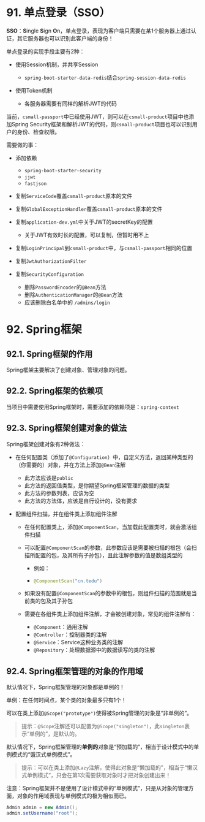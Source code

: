 # 91. 单点登录（SSO）

**SSO**：**S**ingle **S**ign **O**n，单点登录，表现为客户端只需要在某1个服务器上通过认证，其它服务器也可以识别此客户端的身份！

单点登录的实现手段主要有2种：

- 使用Session机制，并共享Session
  - `spring-boot-starter-data-redis`结合`spring-session-data-redis`

- 使用Token机制
  - 各服务器需要有同样的解析JWT的代码

当前，`csmall-passport`中已经使用JWT，则可以在`csmall-product`项目中也添加Spring Security框架和解析JWT的代码，则`csmall-product`项目也可以识别用户的身份、检查权限。

需要做的事：

- 添加依赖
  - `spring-boot-starter-security`
  - `jjwt`
  - `fastjson`

- 复制`ServiceCode`覆盖`csmall-product`原本的文件
- 复制`GlobalExceptionHandler`覆盖`csmall-product`原本的文件
- 复制`application-dev.yml`中关于JWT的secretKey的配置
  - 关于JWT有效时长的配置，可以复制，但暂时用不上
- 复制`LoginPrincipal`到`csmall-product`中，与`csmall-passport`相同的位置
- 复制`JwtAuthorizationFilter`
- 复制`SecurityConfiguration`
  - 删除`PasswordEncoder`的`@Bean`方法
  - 删除`AuthenticationManager`的`@Bean`方法
  - 应该删除白名单中的 `/admins/login`

# 92. Spring框架

## 92.1. Spring框架的作用

Spring框架主要解决了创建对象、管理对象的问题。

## 92.2. Spring框架的依赖项

当项目中需要使用Spring框架时，需要添加的依赖项是：`spring-context`

## 92.3. Spring框架创建对象的做法

Spring框架创建对象有2种做法：

- 在任何配置类（添加了`@Configuration`）中，自定义方法，返回某种类型的（你需要的）对象，并在方法上添加`@Bean`注解

  - 此方法应该是`public`
  - 此方法的返回值类型，是你期望Spring框架管理的数据的类型
  - 此方法的参数列表，应该为空
  - 此方法的方法体，应该是自行设计的，没有要求

- 配置组件扫描，并在组件类上添加组件注解

  - 在任何配置类上，添加`@ComponentScan`，当加载此配置类时，就会激活组件扫描

  - 可以配置`@ComponentScan`的参数，此参数应该是需要被扫描的根包（会扫描所配置的包，及其所有子孙包），且此注解参数的值是数组类型的

    - 例如：

    - ```java
      @ComponentScan("cn.tedu")
      ```

  - 如果没有配置`@ComponentScan`的参数中的根包，则组件扫描的范围就是当前类的包及其子孙包

  - 需要在各组件类上添加组件注解，才会被创建对象，常见的组件注解有：

    - `@Component`：通用注解
    - `@Controller`：控制器类的注解
    - `@Service`：Service这种业务类的注解
    - `@Repository`：处理数据源中的数据读写的类的注解

## 92.4. Spring框架管理的对象的作用域

默认情况下，Spring框架管理的对象都是单例的！

单例：在任何时间点，某个类的对象最多只有1个！

可以在类上添加`@Scope("prototype")`使得被Spring管理的对象是“非单例的”。

> 提示：`@Scope`注解还可以配置为`@Scope("singleton")`，此`singleton`表示“单例的”，是默认的。

默认情况下，Spring框架管理的**单例的**对象是“预加载的”，相当于设计模式中的单例模式的“饿汉式单例模式”。

> 提示：可以在类上添加`@Lazy`注解，使得此对象是“懒加载的”，相当于“懒汉式单例模式”，只会在第1次需要获取对象时才把对象创建出来！

注意：Spring框架并不是使用了设计模式中的“单例模式”，只是从对象的管理方面，对象的作用域表现与单例模式的极为相似而已。





```java
Admin admin = new Admin();
admin.setUsername("root");
```

















